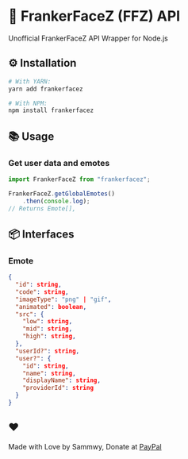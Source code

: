 # 💬 FrankerFaceZ (FFZ) API

Unofficial FrankerFaceZ API Wrapper for Node.js

## ⚙️ Installation

```bash
# With YARN:
yarn add frankerfacez

# With NPM:
npm install frankerfacez
```

## 📚 Usage

### Get user data and emotes

```typescript
import FrankerFaceZ from "frankerfacez";

FrankerFaceZ.getGlobalEmotes()
    .then(console.log);
// Returns Emote[],
```

## 📦 Interfaces

### Emote

```json
{
  "id": string,
  "code": string,
  "imageType": "png" | "gif",
  "animated": boolean,
  "src": {
    "low": string,
    "mid": string,
    "high": string,
  },
  "userId?": string,
  "user?": {
    "id": string,
    "name": string,
    "displayName": string,
    "providerId": string
  }
}
```

## ❤️

Made with Love by Sammwy, Donate at [PayPal](https://paypal.me/sammwy)
